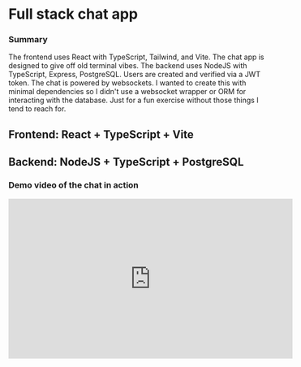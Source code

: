# Full stack chat app

### Summary

The frontend uses React with TypeScript, Tailwind, and Vite. The chat app is designed to give off old terminal vibes. The backend uses NodeJS with TypeScript, Express, PostgreSQL. Users are created and verified via a JWT token. The chat is powered by websockets. I wanted to create this with minimal dependencies so I didn't use a websocket wrapper or ORM for interacting with the database. Just for a fun exercise without those things I tend to reach for.

## Frontend: React + TypeScript + Vite

## Backend: NodeJS + TypeScript + PostgreSQL

### Demo video of the chat in action

<iframe width="560" height="315" src="https://www.youtube.com/embed/r3yDGLB3M5w?si=nsLtxS_0rprXfDTi&amp;controls=0" title="YouTube video player" frameborder="0" allow="accelerometer; autoplay; clipboard-write; encrypted-media; gyroscope; picture-in-picture; web-share" allowfullscreen></iframe>
